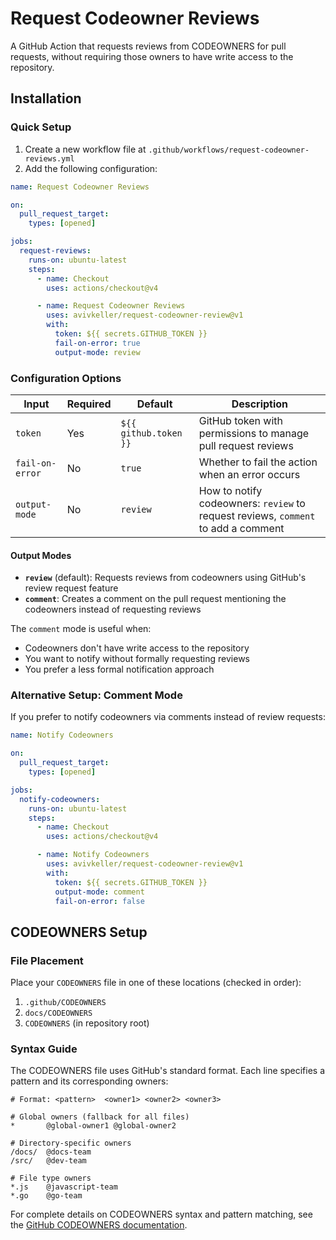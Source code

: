 # Request Codeowner Reviews

A GitHub Action that requests reviews from CODEOWNERS for pull requests, without requiring those owners to have write access to the repository.

## Installation

### Quick Setup

1. Create a new workflow file at `.github/workflows/request-codeowner-reviews.yml`
2. Add the following configuration:

```yaml
name: Request Codeowner Reviews

on:
  pull_request_target:
    types: [opened]

jobs:
  request-reviews:
    runs-on: ubuntu-latest
    steps:
      - name: Checkout
        uses: actions/checkout@v4

      - name: Request Codeowner Reviews
        uses: avivkeller/request-codeowner-review@v1
        with:
          token: ${{ secrets.GITHUB_TOKEN }}
          fail-on-error: true
          output-mode: review
```

### Configuration Options

| Input           | Required | Default               | Description                                                                       |
| --------------- | -------- | --------------------- | --------------------------------------------------------------------------------- |
| `token`         | Yes      | `${{ github.token }}` | GitHub token with permissions to manage pull request reviews                      |
| `fail-on-error` | No       | `true`                | Whether to fail the action when an error occurs                                   |
| `output-mode`   | No       | `review`              | How to notify codeowners: `review` to request reviews, `comment` to add a comment |

#### Output Modes

- **`review`** (default): Requests reviews from codeowners using GitHub's review request feature
- **`comment`**: Creates a comment on the pull request mentioning the codeowners instead of requesting reviews

The `comment` mode is useful when:

- Codeowners don't have write access to the repository
- You want to notify without formally requesting reviews
- You prefer a less formal notification approach

### Alternative Setup: Comment Mode

If you prefer to notify codeowners via comments instead of review requests:

```yaml
name: Notify Codeowners

on:
  pull_request_target:
    types: [opened]

jobs:
  notify-codeowners:
    runs-on: ubuntu-latest
    steps:
      - name: Checkout
        uses: actions/checkout@v4

      - name: Notify Codeowners
        uses: avivkeller/request-codeowner-review@v1
        with:
          token: ${{ secrets.GITHUB_TOKEN }}
          output-mode: comment
          fail-on-error: false
```

## CODEOWNERS Setup

### File Placement

Place your `CODEOWNERS` file in one of these locations (checked in order):

1. `.github/CODEOWNERS`
2. `docs/CODEOWNERS`
3. `CODEOWNERS` (in repository root)

### Syntax Guide

The CODEOWNERS file uses GitHub's standard format. Each line specifies a pattern and its corresponding owners:

```plaintext
# Format: <pattern>  <owner1> <owner2> <owner3>

# Global owners (fallback for all files)
*       @global-owner1 @global-owner2

# Directory-specific owners
/docs/  @docs-team
/src/   @dev-team

# File type owners
*.js    @javascript-team
*.go    @go-team
```

For complete details on CODEOWNERS syntax and pattern matching, see the [GitHub CODEOWNERS documentation](https://docs.github.com/en/repositories/managing-your-repositorys-settings-and-features/customizing-your-repository/about-code-owners).
